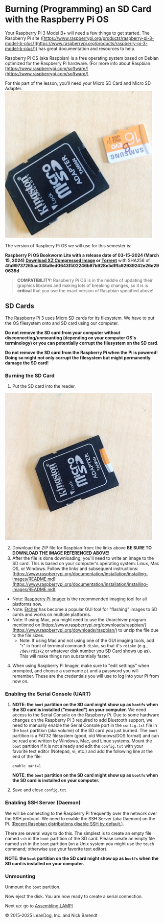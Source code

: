 # Burning (Programming) an SD Card with the Raspberry Pi OS

Your Raspberry Pi 3 Model B+ will need a few things to get started. The Raspberry Pi site ([https://www.raspberrypi.org/products/raspberry-pi-3-model-b-plus/](https://www.raspberrypi.org/products/raspberry-pi-3-model-b-plus/)) has great documentation and resources to help.

Raspberry Pi OS (aka Raspbian) is a free operating system based on Debian optimized for the Raspberry Pi hardware. (For more info about Raspbian: [https://www.raspberrypi.com/software/](https://www.raspberrypi.com/software/)

For this part of the lesson, you'll need your Micro SD Card and Micro SD Adapter. ![SDCard and Reader](Images/SD_card_and_reader.jpg) 

The version of Raspbery Pi OS we will use for this semester is:

**Raspberry Pi OS Bookworm Lite with a release date of 03-15-2024 (March 15, 2024) [Download XZ Compressed Image](https://downloads.raspberrypi.com/raspios_lite_armhf/images/raspios_lite_armhf-2024-03-15/2024-03-15-raspios-bookworm-armhf-lite.img.xz) or [Torrent](https://downloads.raspberrypi.com/raspios_lite_armhf/images/raspios_lite_armhf-2024-03-15/2024-03-15-raspios-bookworm-armhf-lite.img.xz.torrent)**
with SHA256 of **4fa99737265ac338a9ed0643f502246b97b928e5dfffa92939242e26e290638d**

> **COMPATIBILITY:** Raspberry Pi OS is in the middle of updating their graphics libraries and making lots of breaking changes, so it is is __critical__ that you use the exact version of Raspbian specified above!

## SD Cards

The Raspberry Pi 3 uses Micro SD cards for its filesystem.  We have to put the OS filesystem onto and SD card using our computer.

**Do not remove the SD card from your computer without disconnecting/unmounting (depending on your computer OS's terminology) or you can potentially corrupt the filesystem on the SD card.**

**Do not remove the SD card from the Raspberry Pi when the Pi is powered!  Doing so might not only corrupt the filesystem but might permanently damage the SD card!**

### Burning the SD Card

1. Put the SD card into the reader. 

![SDCard in Reader](Images/SD_card_in_reader.jpg)

2. Download the ZIP file for Raspbian from: the links above **BE SURE TO DOWNLOAD THE IMAGE REFERENCED ABOVE!**
3. After the file is done downloading, you'll need to write an image to the SD card. This is based on your computer's operating system: Linux, Mac OS, or Windows. Follow the links and subsequent instructions: [https://www.raspberrypi.org/documentation/installation/installing-images/README.md](https://www.raspberrypi.org/documentation/installation/installing-images/README.md)
  * Note: [Raspberry Pi Imager](https://www.raspberrypi.org/software/) is the recommended imaging tool for all platforms now.
  * Note: [Etcher](https://www.balena.io/etcher/) has become a popular GUI tool for "flashing" images to SD cards and works on multiple platforms.
  * Note: If using Mac, you might need to use the Unarchiver program mentioned on [https://www.raspberrypi.org/downloads/raspbian/](https://www.raspberrypi.org/downloads/raspbian/) to unzip the file due to the file sizes.
	* Note: If using Mac and not using one of the GUI imaging tools, add "r" in front of terminal command: `diskn`, so that it's `rdiskn` (e.g., `/dev/rdisk2` or whatever disk number you SD Card shows up as). This will make things run substantially faster.
 4. When using Raspberry Pi Imager, make sure to "edit settings" when prompted, and choose a username `pi` and a password you will remember. These are the credentials you will use to log into your Pi from now on.

### Enabling the Serial Console (UART)

1. **NOTE: the `boot` partition on the SD card might show up as `bootfs` when the SD card is installed ("mounted") on your computer.**
We need access to the Serial Console on the Raspberry Pi.  Due to some hardware changes on the Raspberry Pi 3 required to add Bluetooth support, we need to manually enable the Serial Console port in the `config.txt` file in the `boot` partition (aka volume) of the SD card you just burned.  The `boot` partition is a FAT32 filesystem (good, old Windows/DOS format) and can be read and written by Windows, Mac, and Linux systems.  Mount the `boot` partition if it is not already and edit the `config.txt` with your favorite text editor (Notepad, vi, etc.) and add the following line at the end of the file:

    ```
    enable_uart=1
    ```
    **NOTE: the `boot` partition on the SD card might show up as `bootfs` when the SD card is installed on your computer.**
4. Save and close ```config.txt```.

### Enabling SSH Server (Daemon)

We will be connecting to the Raspberry Pi frequently over the network over the SSH protocol.  We need to enable the SSH Server (aka Daemon) on the Pi.  ([Recent Raspbian distributions disable SSH by default.](https://www.raspberrypi.org/documentation/remote-access/ssh/)).  

There are several ways to do this.  The simplest is to create an empty file named `ssh` in the `boot` partition of the SD card.  Please create an empty file named `ssh` in the `boot` partition (on a Unix system you might use the `touch` command; otherwise use your favorite text editor).

**NOTE: the `boot` partition on the SD card might show up as `bootfs` when the SD card is installed on your computer.**

###  Unmounting

Unmount the ```boot``` partition.

Now eject the disk. You are now ready to create a serial connection. 	

Next up: go to [Assembling LAMPI](../01.2_Assemble_LAMPI/README.md)

&copy; 2015-2025 LeanDog, Inc. and Nick Barendt

